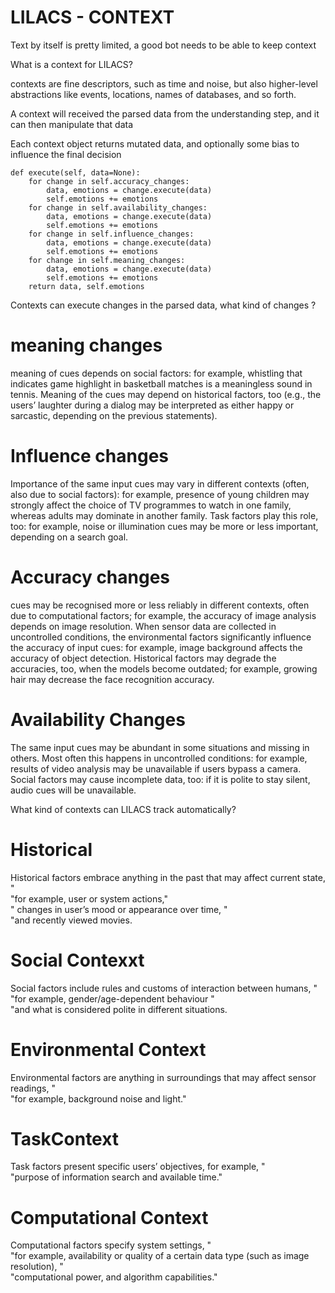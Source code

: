 # LILACS -  CONTEXT

Text by itself is pretty limited, a good bot needs to be able to keep context


What is a context for LILACS? 

contexts are fine descriptors, such as time and noise, but also higher-level abstractions like events, locations, names of databases, and so forth.

A context will received the parsed data from the understanding step, and it can then manipulate that data 

Each context object returns mutated data, and optionally some bias to influence the final decision

    def execute(self, data=None):
        for change in self.accuracy_changes:
            data, emotions = change.execute(data)
            self.emotions += emotions
        for change in self.availability_changes:
            data, emotions = change.execute(data)
            self.emotions += emotions
        for change in self.influence_changes:
            data, emotions = change.execute(data)
            self.emotions += emotions
        for change in self.meaning_changes:
            data, emotions = change.execute(data)
            self.emotions += emotions
        return data, self.emotions
        
Contexts can execute changes in the parsed data, what kind of changes ?


# meaning changes


 meaning of cues depends on social factors: for example,
        whistling that indicates game highlight in basketball matches is a meaningless sound in tennis.
        Meaning of the cues may depend on historical factors, too
        (e.g., the users’ laughter during a dialog may be interpreted as either happy or sarcastic,
        depending on the previous statements).
        
# Influence changes

 Importance of the same input cues may vary in different contexts (often, also due to social factors):
        for example, presence of young children may strongly affect the choice of TV programmes to watch in one family,
        whereas adults may dominate in another family. Task factors play this role, too:
        for example, noise or illumination cues may be more or less important, depending on a search goal.

# Accuracy changes

cues may be recognised more or less reliably in different contexts, often due to computational factors;
        for example, the accuracy of image analysis depends on image resolution.
        When sensor data are collected in uncontrolled conditions, the environmental factors significantly influence
        the accuracy of input cues: for example, image background affects the accuracy of object detection.
        Historical factors may degrade the accuracies, too, when the models become outdated; for example,
        growing hair may decrease the face recognition accuracy.
        
# Availability Changes

The same input cues may be abundant in some situations and missing in others.
Most often this happens in uncontrolled conditions: for example, results of video analysis may be unavailable
if users bypass a camera. Social factors may cause incomplete data, too: if it is polite to stay silent,
audio cues will be unavailable.
        
 

       
       
What kind of contexts can LILACS track automatically?

# Historical

Historical factors embrace anything in the past that may affect current state, " \
                  "for example, user or system actions," \
                  " changes in user’s mood or appearance over time, " \
                  "and recently viewed movies.


# Social Contexxt

Social factors include rules and customs of interaction between humans, " \
                  "for example, gender/age-dependent behaviour " \
                  "and what is considered polite in different situations.
                  
                  
# Environmental Context

Environmental factors are anything in surroundings that may affect sensor readings, " \
                  "for example, background noise and light."

# TaskContext

Task factors present specific users’ objectives, for example, " \
                  "purpose of information search and available time."
                  
# Computational Context

Computational factors specify system settings, " \
                  "for example, availability or quality of a certain data type (such as image resolution), " \
                  "computational power, and algorithm capabilities."